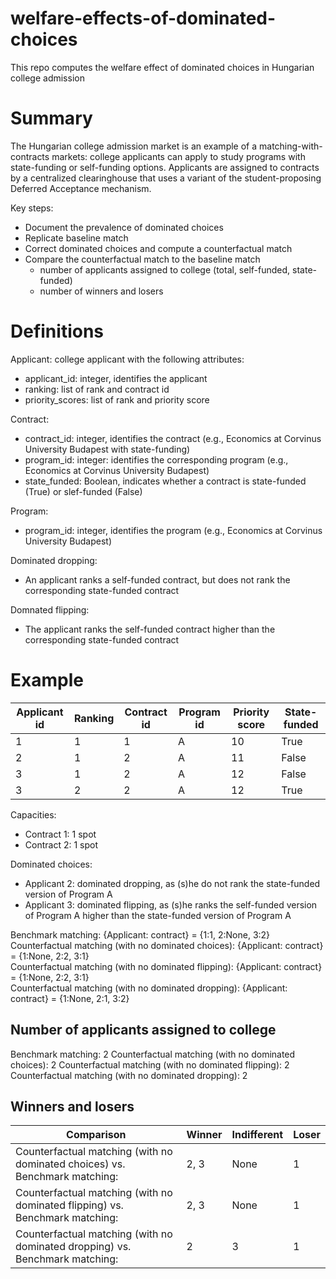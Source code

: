 # welfare-effects-of-dominated-choices
This repo computes the welfare effect of dominated choices in Hungarian college admission

# Summary
The Hungarian college admission market is an example of a matching-with-contracts markets: college applicants can apply to study programs with state-funding or self-funding options. Applicants are assigned to contracts by a centralized clearinghouse that uses a variant of the student-proposing Deferred Acceptance mechanism. 

Key steps:
  - Document the prevalence of dominated choices
  - Replicate baseline match
  - Correct dominated choices and compute a counterfactual match
  - Compare the counterfactual match to the baseline match
    - number of applicants assigned to college (total, self-funded, state-funded)
    - number of winners and losers

# Definitions

Applicant: college applicant with the following attributes:
  - applicant_id: integer, identifies the applicant
  - ranking: list of rank and contract id
  - priority_scores: list of rank and priority score

Contract:
  - contract_id: integer, identifies the contract (e.g., Economics at Corvinus University Budapest with state-funding)
  - program_id: integer: identifies the corresponding program (e.g., Economics at Corvinus University Budapest)
  - state_funded: Boolean, indicates whether a contract is state-funded (True) or slef-funded (False)
  
Program:
  - program_id: integer, identifies the program (e.g., Economics at Corvinus University Budapest)
  
 Dominated dropping:
  - An applicant ranks a self-funded contract, but does not rank the corresponding state-funded contract
  
Domnated flipping:
  - The applicant ranks the self-funded contract higher than the corresponding state-funded contract

# Example

| Applicant id | Ranking | Contract id | Program id | Priority score | State-funded |
| ------------ | ------- | ----------- | ---------- | -------------- | ------------ |
| 1            | 1       | 1           | A          | 10             | True         |
| 2            | 1       | 2           | A          | 11             | False        |
| 3            | 1       | 2           | A          | 12             | False        |
| 3            | 2       | 2           | A          | 12             | True         |

Capacities:
 - Contract 1: 1 spot
 - Contract 2: 1 spot

Dominated choices:
 - Applicant 2: dominated dropping, as (s)he do not rank the state-funded version of Program A
 - Applicant 3: dominated flipping, as (s)he ranks the self-funded version of Program A higher than the state-funded version of Program A

Benchmark matching: {Applicant: contract} = {1:1, 2:None, 3:2}   
Counterfactual matching (with no dominated choices): {Applicant: contract} = {1:None, 2:2, 3:1}   
Counterfactual matching (with no dominated flipping): {Applicant: contract} = {1:None, 2:2, 3:1}   
Counterfactual matching (with no dominated dropping): {Applicant: contract} = {1:None, 2:1, 3:2}   

## Number of applicants assigned to college
Benchmark matching: 2
Counterfactual matching (with no dominated choices): 2
Counterfactual matching (with no dominated flipping): 2
Counterfactual matching (with no dominated dropping): 2
## Winners and losers

| Comparison | Winner | Indifferent | Loser |
| --------------------------------------------------------------------------- | ------ | ----------- | ----- |
| Counterfactual matching (with no dominated choices) vs. Benchmark matching: | 2, 3   | None        | 1     |
| Counterfactual matching (with no dominated flipping) vs. Benchmark matching:| 2, 3 | None        | 1     |
| Counterfactual matching (with no dominated dropping) vs. Benchmark matching:| 2    | 3           | 1     |
